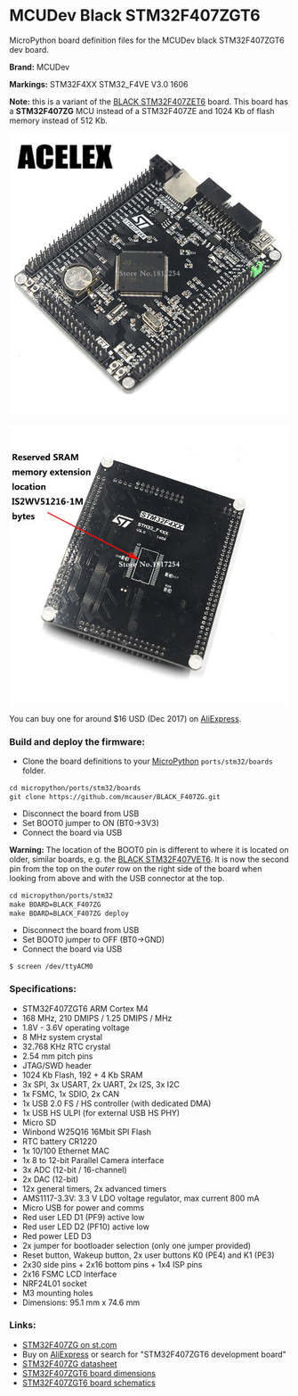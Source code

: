 # MCUDev Black STM32F407ZGT6

MicroPython board definition files for the MCUDev black STM32F407ZGT6 dev board.

**Brand:** MCUDev

**Markings:** STM32F4XX STM32_F4VE V3.0 1606

**Note:** this is a variant of the [BLACK STM32F407ZET6] board. This board has a
**STM32F407ZG** MCU instead of a STM32F407ZE and 1024 Kb of flash memory
instead of 512 Kb.


![board](docs/STM32F407ZGT6_front.jpg)

![board](docs/STM32F407ZGT6_back.jpg)

You can buy one for around $16 USD (Dec 2017) on [AliExpress].

### Build and deploy the firmware:

* Clone the board definitions to your [MicroPython](https://github.com/micropython/micropython)
  `ports/stm32/boards` folder.

```
cd micropython/ports/stm32/boards
git clone https://github.com/mcauser/BLACK_F407ZG.git
```

* Disconnect the board from USB
* Set BOOT0 jumper to ON (BT0->3V3)
* Connect the board via USB

**Warning:** The location of the BOOT0 pin is different to where it is located
on older, similar boards, e.g. the [BLACK STM32F407VET6]. It is now the second
pin from the top on the *outer* row on the right side of the board when looking
from above and with the USB connector at the top.

```
cd micropython/ports/stm32
make BOARD=BLACK_F407ZG
make BOARD=BLACK_F407ZG deploy
```

* Disconnect the board from USB
* Set BOOT0 jumper to OFF (BT0->GND)
* Connect the board via USB

```
$ screen /dev/ttyACM0
```

### Specifications:

* STM32F407ZGT6 ARM Cortex M4
* 168 MHz, 210 DMIPS / 1.25 DMIPS / MHz
* 1.8V - 3.6V operating voltage
* 8 MHz system crystal
* 32.768 KHz RTC crystal
* 2.54 mm pitch pins
* JTAG/SWD header
* 1024 Kb Flash, 192 + 4 Kb SRAM
* 3x SPI, 3x USART, 2x UART, 2x I2S, 3x I2C
* 1x FSMC, 1x SDIO, 2x CAN
* 1x USB 2.0 FS / HS controller (with dedicated DMA)
* 1x USB HS ULPI (for external USB HS PHY)
* Micro SD
* Winbond W25Q16 16Mbit SPI Flash
* RTC battery CR1220
* 1x 10/100 Ethernet MAC
* 1x 8 to 12-bit Parallel Camera interface
* 3x ADC (12-bit / 16-channel)
* 2x DAC (12-bit)
* 12x general timers, 2x advanced timers
* AMS1117-3.3V: 3.3 V LDO voltage regulator, max current 800 mA
* Micro USB for power and comms
* Red user LED D1 (PF9) active low
* Red user LED D2 (PF10) active low
* Red power LED D3
* 2x jumper for bootloader selection (only one jumper provided)
* Reset button, Wakeup button, 2x user buttons K0 (PE4) and K1 (PE3)
* 2x30 side pins + 2x16 bottom pins + 1x4 ISP pins
* 2x16 FSMC LCD Interface
* NRF24L01 socket
* M3 mounting holes
* Dimensions: 95.1 mm x 74.6 mm


### Links:

* [STM32F407ZG on st.com](http://www.st.com/content/st_com/en/products/microcontrollers/stm32-32-bit-arm-cortex-mcus/stm32-high-performance-mcus/stm32f4-series/stm32f407-417/stm32f407zg.html)
* Buy on [AliExpress] or search for "STM32F407ZGT6 development board"
* [STM32F407ZG datasheet](http://www.st.com/resource/en/datasheet/stm32f407zg.pdf)
* [STM32F407ZGT6 board dimensions](https://github.com/mcauser/BLACK_F407ZG/blob/master/docs/STM32F407ZGT6_board_dimensions.jpg)
* [STM32F407ZGT6 board schematics](https://github.com/mcauser/BLACK_F407ZG/blob/master/docs/STM32F407ZGT6_board_schematics.jpg)


[AliExpress]: https://www.aliexpress.com/item/Arm-development-board-Cortex-M4-STM32F407ZGT6-development-board-M4-STM32F4-core-board/32826108064.html
[BLACK STM32F407VET6]: https://github.com/mcauser/BLACK_F407VE
[BLACK STM32F407ZET6]: https://github.com/mcauser/BLACK_F407ZE
